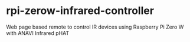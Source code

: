 # rpi-zerow-infrared-controller
Web page based remote to control IR devices using Raspberry Pi Zero W with ANAVI Infrared pHAT

